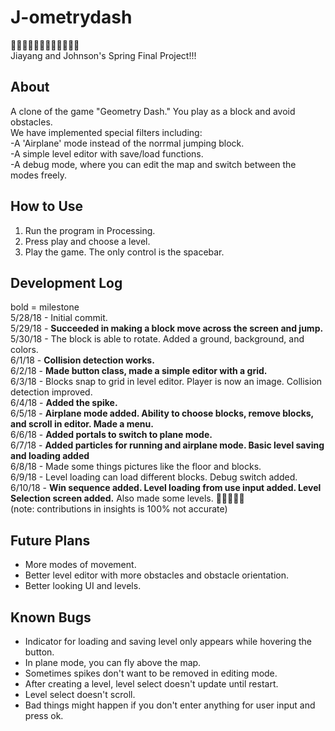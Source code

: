 # J-ometrydash
🍓🍓🍓🍓🍓🍓🍓🍓🍓🍓🍓🍓   
Jiayang and Johnson's Spring Final Project!!!    

## About
A clone of the game "Geometry Dash." You play as a block and avoid obstacles.  
We have implemented special filters including:    
    -A 'Airplane' mode instead of the norrmal jumping block.   
    -A simple level editor with save/load functions.  
    -A debug mode, where you can edit the map and switch between the modes freely.  

## How to Use  
1) Run the program in Processing.  
2) Press play and choose a level.  
3) Play the game. The only control is the spacebar.  

## Development Log  
bold = milestone      
5/28/18 - Initial commit.  
5/29/18 - **Succeeded in making a block move across the screen and jump.**     
5/30/18 - The block is able to rotate. Added a ground, background, and colors.  
6/1/18 - **Collision detection works.**   
6/2/18 - **Made button class, made a simple editor with a grid.**  
6/3/18 - Blocks snap to grid in level editor. Player is now an image. Collision detection improved.  
6/4/18 - **Added the spike.**  
6/5/18 - **Airplane mode added. Ability to choose blocks, remove blocks, and scroll in editor. Made a menu.**  
6/6/18 - **Added portals to switch to plane mode.**   
6/7/18 - **Added particles for running and airplane mode. Basic level saving and loading added**  
6/8/18 - Made some things pictures like the floor and blocks.  
6/9/18 - Level loading can load different blocks. Debug switch added.  
6/10/18 - **Win sequence added. Level loading from use input added. Level Selection screen added.** Also made some levels.
:tada::tada::tada::tada::tada:  
(note: contributions in insights is 100% not accurate)  

## Future Plans  
* More modes of movement.  
* Better level editor with more obstacles and obstacle orientation.  
* Better looking UI and levels.  

## Known Bugs  
* Indicator for loading and saving level only appears while hovering the button.
* In plane mode, you can fly above the map.
* Sometimes spikes don't want to be removed in editing mode.
* After creating a level, level select doesn't update until restart.
* Level select doesn't scroll.  
* Bad things might happen if you don't enter anything for user input and press ok.  

